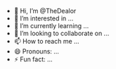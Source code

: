 - 👋 Hi, I’m @TheDealor
- 👀 I’m interested in ...
- 🌱 I’m currently learning ...
- 💞️ I’m looking to collaborate on ...
- 📫 How to reach me ...
- 😄 Pronouns: ...
- ⚡ Fun fact: ...

<!---
TheDealor/TheDealor is a ✨ special ✨ repository because its `README.md` (this file) appears on your GitHub profile.
You can click the Preview link to take a look at your changes.
--->
